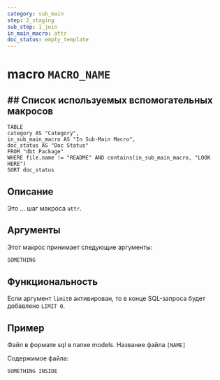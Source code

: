 ```yaml
---
category: sub_main
step: 2_staging
sub_step: 1_join
in_main_macro: attr
doc_status: empty_template
---
```

# macro `MACRO_NAME`

## ## Список используемых вспомогательных макросов

```dataview
TABLE 
category AS "Category", 
in_sub_main_macro AS "In Sub-Main Macro",
doc_status AS "Doc Status"
FROM "dbt Package"
WHERE file.name != "README" AND contains(in_sub_main_macro, "LOOK HERE")
SORT doc_status
```
## Описание

Это … шаг макроса `attr`. 

## Аргументы

Этот макрос принимает следующие аргументы:
```sql
SOMETHING
```
## Функциональность



Если аргумент `limit0` активирован, то в конце SQL-запроса будет добавлено `LIMIT 0`.
## Пример

Файл в формате sql в папке models. Название файла `[NAME]`

Содержимое файла:
```sql
SOMETHING INSIDE
```
